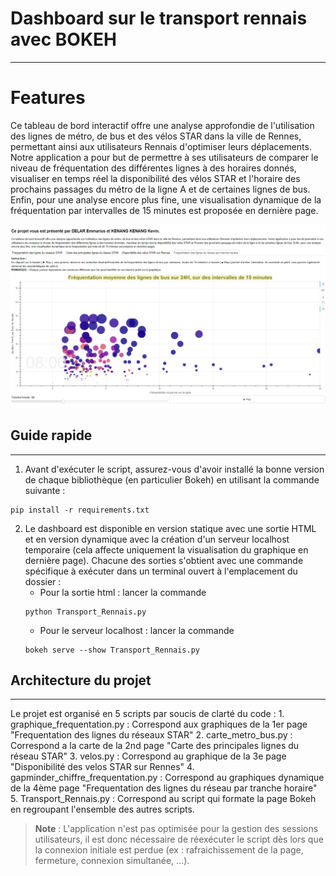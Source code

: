 
# Dashboard sur le transport rennais avec BOKEH
---

Features
========
Ce tableau de bord interactif offre une analyse approfondie de l'utilisation des lignes de métro, de bus et des vélos STAR dans la ville de Rennes, permettant ainsi aux utilisateurs Rennais d'optimiser leurs déplacements. Notre application a pour but de permettre à ses utilisateurs de comparer le niveau de fréquentation des différentes lignes à des horaires donnés, visualiser en temps réel la disponibilité des vélos STAR et l'horaire des prochains passages du métro de la ligne A et de certaines lignes de bus. Enfin, pour une analyse encore plus fine, une visualisation dynamique de la fréquentation par intervalles de 15 minutes est proposée en dernière page.

![Logo](screenshot.png)


## Guide rapide
---

1. Avant d'exécuter le script, assurez-vous d'avoir installé la bonne version de chaque bibliothèque (en particulier Bokeh) en utilisant la commande suivante : 
```shell
pip install -r requirements.txt
```

2. Le dashboard est disponible en version statique avec une sortie HTML et en version dynamique avec la création d'un serveur localhost temporaire (cela affecte uniquement la visualisation du graphique en dernière page). Chacune des sorties s'obtient avec une commande spécifique à exécuter dans un terminal ouvert à l'emplacement du dossier : 
    * Pour la sortie html : lancer la commande
    ```shell
    python Transport_Rennais.py
    ```
    * Pour le serveur localhost : lancer la commande
    ```shell
    bokeh serve --show Transport_Rennais.py 
    ```


## Architecture du projet
---

Le projet est organisé en 5 scripts par soucis de clarté du code : 
    1. graphique_frequentation.py : Correspond aux graphiques de la 1er page "Frequentation des lignes du réseaux STAR" 
    2. carte_metro_bus.py : Correspond a la carte de la 2nd page "Carte des principales lignes du réseau STAR" 
    3. velos.py : Correspond au graphique de la 3e page "Disponibilité des velos STAR sur Rennes" 
    4. gapminder_chiffre_frequentation.py : Correspond au graphiques dynamique de la 4ème page "Frequentation des lignes du réseau par tranche horaire" 
    5. Transport_Rennais.py : Correspond au script qui formate la page Bokeh en regroupant l'ensemble des autres scripts.

> **Note** : L'application n'est pas optimisée pour la gestion des sessions utilisateurs, il est donc nécessaire de réexécuter le script dès lors que la connexion initiale est perdue (ex : rafraichissement de la page, fermeture, connexion simultanée, ...).
